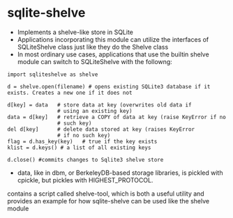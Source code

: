 sqlite-shelve
=============

* Implements a shelve-like store in SQLite
* Applications incorporating this module can utilize the interfaces of SQLiteShelve class just like they do the Shelve class
* In most ordinary use cases, applications that use the builtin shelve module can switch to SQLiteShelve with the followng:

```
import sqliteshelve as shelve

d = shelve.open(filename) # opens existing SQLite3 database if it exists. Creates a new one if it does not 

d[key] = data   # store data at key (overwrites old data if
                # using an existing key)
data = d[key]   # retrieve a COPY of data at key (raise KeyError if no
                # such key)
del d[key]      # delete data stored at key (raises KeyError
                # if no such key)
flag = d.has_key(key)   # true if the key exists
klist = d.keys() # a list of all existing keys

d.close() #commits changes to Sqlite3 shelve store

```


* data, like in dbm, or BerkeleyDB-based storage libraries, is pickled with cpickle, but pickles with HIGHEST_PROTOCOL. 

contains a script called shelve-tool, which is both a useful utility and provides an example for how sqlite-shelve can be used like the shelve module
